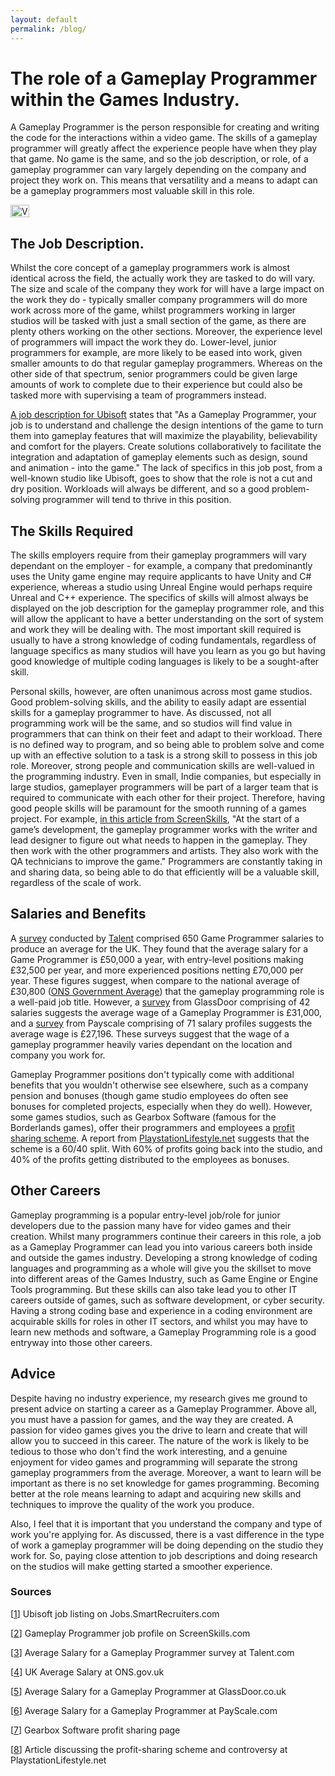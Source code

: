 ```yaml
---
layout: default
permalink: /blog/
---
```

# The role of a Gameplay Programmer within the Games Industry.

A Gameplay Programmer is the person responsible for creating and writing the code for the interactions within a video game. The skills of a gameplay programmer will greatly affect the experience people have when they play that game. No game is the same, and so the job description, or role, of a gameplay programmer can vary largely depending on the company and project they work on. This means that versatility and a means to adapt can be a gameplay programmers most valuable skill in this role.

<img src="https://www.kylefrost.co.uk/VideoGameScene.jpg" alt="Video Game Scenery from 'Lost Ember'" style="width:30px;height:20px;">

## The Job Description.

Whilst the core concept of a gameplay programmers work is almost identical across the field, the actually work they are tasked to do will vary. The size and scale of the company they work for will have a large impact on the work they do - typically smaller company programmers will do more work across more of the game, whilst programmers working in larger studios will be tasked with just a small section of the game, as there are plenty others working on the other sections. Moreover, the experience level of programmers will impact the work they do. Lower-level, junior programmers for example, are more likely to be eased into work, given smaller amounts to do that regular gameplay programmers. Whereas on the other side of that spectrum, senior programmers could be given large amounts of work to complete due to their experience but could also be tasked more with supervising a team of programmers instead. 

<a href="https://jobs.smartrecruiters.com/Ubisoft2/743999713603389-gameplay-programmer">A job description for Ubisoft</a> states that "As a Gameplay Programmer, your job is to understand and challenge the design intentions of the game to turn them into gameplay features that will maximize the playability, believability and comfort for the players. Create solutions collaboratively to facilitate the integration and adaptation of gameplay elements such as design, sound and animation - into the game." The lack of specifics in this job post, from a well-known studio like Ubisoft, goes to show that the role is not a cut and dry position. Workloads will always be different, and so a good problem-solving programmer will tend to thrive in this position. 

## The Skills Required

The skills employers require from their gameplay programmers will vary dependant on the employer - for example, a company that predominantly uses the Unity game engine may require applicants to have Unity and C# experience, whereas a studio using Unreal Engine would perhaps require Unreal and C++ experience. The specifics of skills will almost always be displayed on the job description for the gameplay programmer role, and this will allow the applicant to have a better understanding on the sort of system and work they will be dealing with. The most important skill required is usually to have a strong knowledge of coding fundamentals, regardless of language specifics as many studios will have you learn as you go but having good knowledge of multiple coding languages is likely to be a sought-after skill. 

Personal skills, however, are often unanimous across most game studios. Good problem-solving skills, and the ability to easily adapt are essential skills for a gameplay programmer to have. As discussed, not all programming work will be the same, and so studios will find value in programmers that can think on their feet and adapt to their workload. There is no defined way to program, and so being able to problem solve and come up with an effective solution to a task is a strong skill to possess in this job role. Moreover, strong people and communication skills are well-valued in the programming industry. Even in small, Indie companies, but especially in large studios, gameplayer programmers will be part of a larger team that is required to communicate with each other for their project. Therefore, having good people skills will be paramount for the smooth running of a games project. For example, <a href="https://www.screenskills.com/careers/job-profiles/games/programming/gameplay-programmer/#:~:text=Gameplay%20programmers%20write%20the%20code,a%20game%20fun%20to%20play.&text=They%20write%20the%20rules%20that,optimise%20the%20game%20for%20playing">in this article from ScreenSkills</a>, "At the start of a game’s development, the gameplay programmer works with the writer and lead designer to figure out what needs to happen in the gameplay. They then work with the other programmers and artists. They also work with the QA technicians to improve the game." Programmers are constantly taking in and sharing data, so being able to do that efficiently will be a valuable skill, regardless of the scale of work. 

## Salaries and Benefits

A <a href="https://uk.talent.com/salary?job=game+programmer#:~:text=The%20average%20game%20programmer%20salary%20in%20the%20United%20Kingdom%20is,to%20%C2%A370%2C000%20per%20year.">survey</a> conducted by <a href="uk.Talent.com">Talent</a> comprised 650 Game Programmer salaries to produce an average for the UK. They found that the average salary for a Game Programmer is £50,000 a year, with entry-level positions making £32,500 per year, and more experienced positions netting £70,000 per year. These figures suggest, when compare to the national average of £30,800 (<a href="https://www.ons.gov.uk/peoplepopulationandcommunity/personalandhouseholdfinances/incomeandwealth/bulletins/householddisposableincomeandinequality/financialyearending2020provisional#:~:text=More%20information%20about%20this%20process,30%2C100)%20shown%20in%20Figure%201.">ONS Government Average</a>) that the gameplay programming role is a well-paid job title. 
However, a <a href="https://www.glassdoor.co.uk/Salaries/gameplay-programmer-salary-SRCH_KO0,19.htm">survey</a> from GlassDoor comprising of 42 salaries suggests the average wage of a Gameplay Programmer is £31,000, and a <a href="https://www.payscale.com/research/UK/Job=Video_Game_Programmer/Salary">survey</a> from Payscale comprising of 71 salary profiles suggests the average wage is £27,196. These surveys suggest that the wage of a gameplay programmer heavily varies dependant on the location and company you work for. 

Gameplay Programmer positions don't typically come with additional benefits that you wouldn't otherwise see elsewhere, such as a company pension and bonuses (though game studio employees do often see bonuses for completed projects, especially when they do well). However, some games studios, such as Gearbox Software (famous for the Borderlands games), offer their programmers and employees a <a href="https://www.gearboxsoftware.com/gearbox-benefits/">profit sharing scheme</a>. A report from <a href="https://www.playstationlifestyle.net/2020/04/02/report-gearbox-software-bonuses-low/">PlaystationLifestyle.net</a> suggests that the scheme is a 60/40 split. With 60% of profits going back into the studio, and 40% of the profits getting distributed to the employees as bonuses. 

## Other Careers

Gameplay programming is a popular entry-level job/role for junior developers due to the passion many have for video games and their creation. Whilst many programmers continue their careers in this role, a job as a Gameplay Programmer can lead you into various careers both inside and outside the games industry. Developing a strong knowledge of coding languages and programming as a whole will give you the skillset to move into different areas of the Games Industry, such as Game Engine or Engine Tools programming. But these skills can also take lead you to other IT careers outside of games, such as software development, or cyber security. Having a strong coding base and experience in a coding environment are acquirable skills for roles in other IT sectors, and whilst you may have to learn new methods and software, a Gameplay Programming role is a good entryway into those other careers.

## Advice

Despite having no industry experience, my research gives me ground to present advice on starting a career as a Gameplay Programmer. Above all, you must have a passion for games, and the way they are created. A passion for video games gives you the drive to learn and create that will allow you to succeed in this career. The nature of the work is likely to be tedious to those who don't find the work interesting, and a genuine enjoyment for video games and programming will separate the strong gameplay programmers from the average. Moreover, a want to learn will be important as there is no set knowledge for games programming. Becoming better at the role means learning to adapt and acquiring new skills and techniques to improve the quality of the work you produce.

Also, I feel that it is important that you understand the company and type of work you're applying for. As discussed, there is a vast difference in the type of work a gameplay programmer will be doing depending on the studio they work for. So, paying close attention to job descriptions and doing research on the studios will make getting started a smoother experience.

### Sources

[<a href="https://jobs.smartrecruiters.com/Ubisoft2/743999713603389-gameplay-programmer">1</a>] Ubisoft job listing on Jobs.SmartRecruiters.com

[<a href="https://www.screenskills.com/careers/job-profiles/games/programming/gameplay-programmer/#:~:text=Gameplay%20programmers%20write%20the%20code,a%20game%20fun%20to%20play.&text=They%20write%20the%20rules%20that,optimise%20the%20game%20for%20playing">2</a>] Gameplay Programmer job profile on ScreenSkills.com

[<a href="https://uk.talent.com/salary?job=game+programmer#:~:text=The%20average%20game%20programmer%20salary%20in%20the%20United%20Kingdom%20is,to%20%C2%A370%2C000%20per%20year.">3</a>] Average Salary for a Gameplay Programmer survey at Talent.com

[<a href="https://www.ons.gov.uk/peoplepopulationandcommunity/personalandhouseholdfinances/incomeandwealth/bulletins/householddisposableincomeandinequality/financialyearending2020provisional#:~:text=More%20information%20about%20this%20process,30%2C100)%20shown%20in%20Figure%201.">4</a>] UK Average Salary at ONS.gov.uk

[<a href="https://www.glassdoor.co.uk/Salaries/gameplay-programmer-salary-SRCH_KO0,19.htm">5</a>] Average Salary for a Gameplay Programmer at GlassDoor.co.uk

[<a href="https://www.payscale.com/research/UK/Job=Video_Game_Programmer/Salary">6</a>] Average Salary for a Gameplay Programmer at PayScale.com

[<a href="https://www.gearboxsoftware.com/gearbox-benefits/">7</a>] Gearbox Software profit sharing page

[<a href="https://www.playstationlifestyle.net/2020/04/02/report-gearbox-software-bonuses-low/">8</a>] Article discussing the profit-sharing scheme and controversy at PlaystationLifestyle.net
